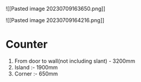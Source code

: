 ![[Pasted image 20230709163650.png]]

![[Pasted image 20230709164216.png]]

# Counter
1. From door to wall(not including slant) - 3200mm
2. Island :- 1900mm
3. Corner :- 650mm



